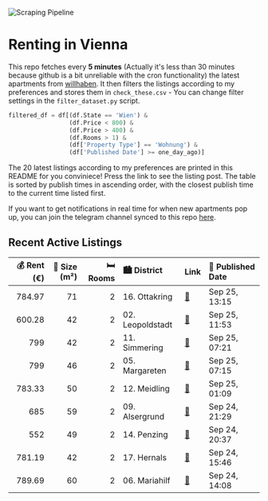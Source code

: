 ![Scraping Pipeline](https://github.com/AthomsG/renting-in-vienna/actions/workflows/run_pipeline.yml/badge.svg)


# Renting in Vienna

This repo fetches every **5 minutes** (Actually it's less than 30 minutes because github is a bit unreliable with the cron functionality) the latest apartments from [willhaben](https://www.willhaben.at/).
It then filters the listings according to my preferences and stores them in `check_these.csv` - You can change filter settings in the `filter_dataset.py` script.

```python
filtered_df = df[(df.State == 'Wien') & 
                 (df.Price < 800) &
                 (df.Price > 400) &
                 (df.Rooms > 1) &
                 (df['Property Type'] == 'Wohnung') &
                 (df['Published Date'] >= one_day_ago)]
```

The 20 latest listings according to my preferences are printed in this README for you conviniece! Press the link to see the listing post.
The table is sorted by publish times in ascending order, with the closest publish time to the current time listed first.

If you want to get notifications in real time for when new apartments pop up, you can join the telegram channel synced to this repo [here](https://t.me/+1HPAYOf5BSsyNTlk).

## Recent Active Listings

|   💰 Rent (€) |   📏 Size (m²) |   🛏️ Rooms | 🏙️ District      | Link                                                                                                                                                                                                                                 | 📅 Published Date   |
|-------------:|--------------:|-----------:|:-----------------|:-------------------------------------------------------------------------------------------------------------------------------------------------------------------------------------------------------------------------------------|:-------------------|
|       784.97 |            71 |          2 | 16. Ottakring    | [🔗](https://www.willhaben.at/iad/immobilien/d/mietwohnungen/wien/wien-1160-ottakring/gro%C3%9Fz%C3%BCgige-altbauwohnung-mit-guter-anbindung--unbefristet%21-992961644/)                                                              | Sep 25, 13:15      |
|       600.28 |            42 |          2 | 02. Leopoldstadt | [🔗](https://www.willhaben.at/iad/immobilien/d/mietwohnungen/wien/wien-1020-leopoldstadt/besichtigung-am-30.09.2025-16:30-18:30---425m%C2%B2-wohnung-im-2.-bezirk-1643344524/)                                                        | Sep 25, 11:53      |
|       799    |            42 |          2 | 11. Simmering    | [🔗](https://www.willhaben.at/iad/immobilien/d/mietwohnungen/wien/wien-1110-simmering/n%C3%A4he-u3-simmering---ruhelage---stellplatz-optional---zwischen-lorystra%C3%9Fe-und-simmeringer-hauptstra%C3%9Fe-1966859987/)                | Sep 25, 07:21      |
|       799    |            46 |          2 | 05. Margareten   | [🔗](https://www.willhaben.at/iad/immobilien/d/mietwohnungen/wien/wien-1050-margareten/gem%C3%BCtliche-single-wohnung-mit-vintage-flair-f%C3%BCr-individualisten-1090194387/)                                                         | Sep 25, 07:15      |
|       783.33 |            50 |          2 | 12. Meidling     | [🔗](https://www.willhaben.at/iad/immobilien/d/mietwohnungen/wien/wien-1120-meidling/b%C3%BCror%C3%A4umlichkeiten-%2A%2A-n%C3%A4he-u3/u4-%2A%2A-zur-befristeten-vermietung-1141195550/)                                               | Sep 25, 01:09      |
|       685    |            59 |          2 | 09. Alsergrund   | [🔗](https://www.willhaben.at/iad/immobilien/d/mietwohnungen/wien/wien-1090-alsergrund/%28reserviert%29-direktvergabe:-toplage-im-9.-bezirk-%28servitenviertel%29-nahe-donaukanal-%7C-2-zimmer-gemeindewohnung-59m%C2%B2-1230815188/) | Sep 24, 21:29      |
|       552    |            49 |          2 | 14. Penzing      | [🔗](https://www.willhaben.at/iad/immobilien/d/mietwohnungen/wien/wien-1140-penzing/nachmieter-gemeindewohnung-1761149382/)                                                                                                           | Sep 24, 20:37      |
|       781.19 |            42 |          2 | 17. Hernals      | [🔗](https://www.willhaben.at/iad/immobilien/d/mietwohnungen/wien/wien-1170-hernals/link-zur-terminbuchung-steht-im-text-1311788584/)                                                                                                 | Sep 24, 15:46      |
|       789.69 |            60 |          2 | 06. Mariahilf    | [🔗](https://www.willhaben.at/iad/immobilien/d/mietwohnungen/wien/wien-1060-mariahilf/neusanierte-huptmietwohnung/-stumpergasse/-im-herzen-von-mariahilf-1138966254/)                                                                 | Sep 24, 14:08      |
